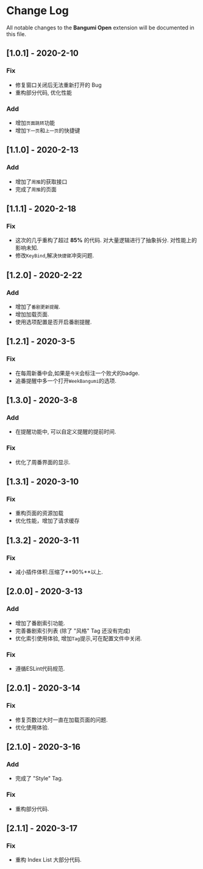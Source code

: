 # Change Log

All notable changes to the **Bangumi Open** extension will be documented in this file.

## [1.0.1] - 2020-2-10

### Fix

- 修复窗口关闭后无法重新打开的 Bug
- 重构部分代码, 优化性能

### Add

- 增加`页面跳转`功能
- 增加`下一页`和`上一页`的快捷键

## [1.1.0] - 2020-2-13

### Add

- 增加了`周推`的获取接口
- 完成了`周推`的页面

## [1.1.1] - 2020-2-18

### Fix

- 这次的几乎重构了超过 **85%** 的代码. 对大量逻辑进行了抽象拆分. 对性能上的影响未知.
- 修改`KeyBind`,解决`快捷键`冲突问题.

## [1.2.0] - 2020-2-22

### Add

- 增加了`番剧更新提醒`.
- 增加加载页面.
- 使用选项配置是否开启番剧提醒.

## [1.2.1] - 2020-3-5

### Fix

- 在每周新番中会,如果是`今天`会标注一个败犬的badge.
- 追番提醒中多一个打开`WeekBangumi`的选项.

## [1.3.0] - 2020-3-8

### Add

- 在提醒功能中, 可以自定义提醒的提前时间.

### Fix

- 优化了周番界面的显示.

## [1.3.1] - 2020-3-10

### Fix

- 重构页面的资源加载
- 优化性能，增加了请求缓存

## [1.3.2] - 2020-3-11

### Fix

- 减小插件体积.压缩了**90%**以上.

## [2.0.0] - 2020-3-13

### Add 

- 增加了番剧索引功能.
- 完善番剧索引列表 (除了 "风格" Tag 还没有完成)
- 优化索引使用体验, 增加`Tag`提示,可在配置文件中关闭.

### Fix 

- 遵循ESLint代码规范.


## [2.0.1] - 2020-3-14

### Fix

- 修复页数过大时一直在加载页面的问题.
- 优化使用体验.

## [2.1.0] - 2020-3-16

### Add

- 完成了 "Style" Tag.

### Fix

- 重构部分代码.

## [2.1.1] - 2020-3-17

### Fix

- 重构 Index List 大部分代码.